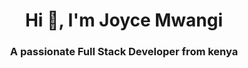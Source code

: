 <h1 align="center">Hi 👋, I'm Joyce Mwangi</h1>
<h3 align="center">A passionate Full Stack Developer from kenya</h3>
